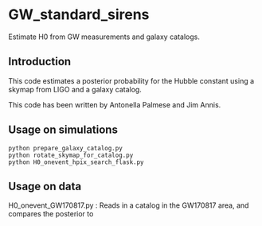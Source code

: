# GW_standard_sirens
Estimate H0 from GW measurements and galaxy catalogs.

## Introduction

This code estimates a posterior probability for the Hubble constant using a skymap from LIGO and a galaxy catalog.

This code has been written by Antonella Palmese and Jim Annis.

## Usage on simulations
```
python prepare_galaxy_catalog.py
python rotate_skymap_for_catalog.py
python H0_onevent_hpix_search_flask.py
```

## Usage on data

H0_onevent_GW170817.py : Reads in a catalog in the GW170817 area, and compares the posterior to 
